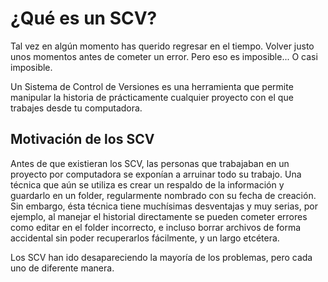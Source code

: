 # ¿Qué es un SCV?

Tal vez en algún momento has querido regresar en el tiempo. Volver justo unos momentos antes de cometer un error. Pero eso es imposible... O casi imposible.

Un Sistema de Control de Versiones es una herramienta que permite manipular la historia de prácticamente cualquier proyecto con el que trabajes desde tu computadora.

## Motivación de los SCV

Antes de que existieran los SCV, las personas que trabajaban en un proyecto por computadora se exponían a arruinar todo su trabajo. Una técnica que aún se utiliza es crear un respaldo de la información y guardarlo en un folder, regularmente nombrado con su fecha de creación. Sin embargo, ésta técnica tiene muchísimas desventajas y muy serias, por ejemplo, al manejar el historial directamente se pueden cometer errores como editar en el folder incorrecto, e incluso borrar archivos de forma accidental sin poder recuperarlos fácilmente, y un largo etcétera.

Los SCV han ido desapareciendo la mayoría de los problemas, pero cada uno de diferente manera.

